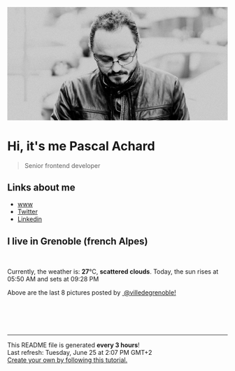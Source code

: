 ![Pascal Achard](./images/photo-pascal-achard.jpg)
# Hi, it's me Pascal Achard
> Senior frontend developer

## Links about me
- [www](https://www.pascal-achard.com)
- [Twitter](https://twitter.com/botmaster)
- [Linkedin](http://www.linkedin.com/in/pascal-achard)


## I live in Grenoble (french Alpes)
<img src="https://openweathermap.org/img/wn/03d@2x.png" alt="">

Currently, the weather is: **27**°C, **scattered clouds**.
Today, the sun rises at 05:50 AM and sets at 09:28 PM

Above are the last 8 pictures posted by <a href="https://www.instagram.com/villedegrenoble/" target="_blank"><img alt="" src="https://upload.wikimedia.org/wikipedia/commons/thumb/e/e7/Instagram_logo_2016.svg/1024px-Instagram_logo_2016.svg.png" width="20"/> @villedegrenoble!</a>

<p style="display: flex; flex-wrap: wrap; gap: 20px;">
        <img src="https://cdn1.picuki.com/hosted-by-instagram/q/0exhNuNYnjBGZDHIdN5WmL9I2PwkAQ9OKfhSQ7e71yJjMBhsLH6QvJA0mpCl6yRxIwVgFDeSYztk7IoqUVpVAz19NULcTLyLTDZV6KicU+7N0TRv855nk74zJHUaY3au8MIlXAmYdSgIGaYDG7uo%7C%7Ceoe5vvwZDcCuDuTM+UtzCVG%7C%7CMm0X51wm8Qf8fTT0FOzv9R3GzNJzWM1eUAmscnbrSgLUbr2O8ti9%7C%7CM6F%7C%7CkKhMZL7e3tnyv2H2g+PVFwFA+cu5+czr5Qwxzmdwo382L6F6IBB2BMo2q24RkA5YcAnoKHPIl009h+tKTaEUcobj1o9wNPsbWctmXOa2L0iA4HhWnU%7C%7CbCwcfYjmZ71PK6wT%7C%7Ca84wXhPZ%7C%7CEOe5haU9aLeb3B3LGDaebJo0Kss4cOLYcmV348wW%7C%7CI%7C%7C2hmhx5WWUavBWyL6RSTtCS3JzywlDpmxTD8BIjks7ufrJd2AwK3%7C%7C%7C%7CV+TFWY1fwIvpJKhbMw2FkHdsdJ+iQzr+ESLsEdx0EAZoarjzThcYNdEA=.jpeg" alt="" width="200"/>
        <img src="https://cdn1.picuki.com/hosted-by-instagram/q/0exhNuNYnjBGZDHIdN5WmL9I2PwkAQ9OKfhSQ7e71yJjMBhsLH6QvJA0mpCj4yRwKg5lHDeVeSBk4IIqU1RYDFsVOE3aTreJSj1X56+RVuehvD1m85dhnL43KXMbZXKo9sYoUmKpNWwSDv5PHL%7C%7Clo7gX5v%7C%7CsbCgEpjuSKrVCkGZTjse3TO9%7C%7C2pYf5%7C%7CHSv1izv9QpcmkazXgpdAd4+pvlpDk1VOCtO8BnsaBwVLYBxMEM7vm8yWjpX2skeiB4FTObtMXPmvpFui3rSzY57zz2F%7C%7Cp9EEIdvlqztEsnvosNnLWDNZti6M9vuo7BS0ExUXR9rVJrlJngtgz8OWP5yGFz4kHyhLCycKNx68C2KvvABYvW7RjkZODULq5%7C%7CDWwBK%7C%7CWCSkiPJfCyN9hAv6NYE%7C%7CFA5gu99wK3cbf68DV8NjlAsnKECc8mFaXNnPb1oDHvjD6xsw4%7C%7CzZS5KOYIng==.jpeg" alt="" width="200"/>
        <img src="https://cdn1.picuki.com/hosted-by-instagram/q/0exhNuNYnjBGZDHIdN5WmL9I2PwkAQ9OKfhSQ7e71yJjMBhsLH6QvJA0mpCl6yRxIwVgFDeSYztk7IoqUF5YDD19NULcTLeNST1Q56SaXO%7C%7CN0jBh8Z5gkr88LXUWY3Cm8MUrUgmYdSgIGaYDG7uo+qhT5aGuO1lQpzaEW+oR9z5G7MqqS7Z0zYMh7+yBiU7zudZ8dXNM%7C%7CGpvIksrptOUpD8eGsv+MfF3pLUqF+dczPgL6NDhkyblBkh8YjtpPjq3jNvwyOUtkyTAXRgqombhQq02cm0xsAS45wEQk60PqcOhN48wjrNt96nQc2UGXGRumB9ricmQjQ6YRmqQxm1IyDT+5oapXNoP8rjELuuzQp666GSTSv+MWbhPXy1CVbrZWwKMcMqXPul9w4h8BPZp01aD9zSlX4bz9ER7Fj1nmyO+CLhHb+m24%7C%7Cy9%7C%7CTrVmGyq9h081sO+JuUKkA4K1Obfrzl1ekPVDMwSYzaFjAR0.jpeg" alt="" width="200"/>
        <img src="https://cdn1.picuki.com/hosted-by-instagram/q/0exhNuNYnjBGZDHIdN5WmL9I2PwkAQ9OKfhSQ7e71yJjMBhsLH6QvJA0mpCl6yRxIwVgFDeSYztk7IkrV11XAj19NUPXTLSITjpc5q+RUunN1Txk8J5pkb8zKXQbYnWu8ssqUAmYdSgIGaYDG7uo+qhT5aGuO1lQpzb9d7JGmC4E5ZPiZ6x29Zk0v6uJk1%7C%7Ck7JYwKXNM+243dhtl85PcpDtEWvbzNsA6q6RjAIgCifgG6vuzynXuV1IkeFFxHzPCgILtj7ZSvCy5LQQJrGqJUa4eGF4kgmD9shI8760BudShZJpM+N8ZkObUT2RaCCE+4R1pr5e8lCvIV2usxh5%7C%7C2U2G7IecaNAsoYLeL8rPe8HE1Az0X+TwA%7C%7C4feT9cJLKEHlzfIqL7Uo5WntYfTMdv7nziqQClf7Gmj0J%7C%7CJWUH1mGdDqdSUOWF6YiF+GDSmgSErxEYwcSPbYtI2A5KtMqItFAtISyQJ+kYfQvY2m8xG9odKbyby8qC.jpeg" alt="" width="200"/>
        <img src="https://cdn1.picuki.com/hosted-by-instagram/q/0exhNuNYnjBGZDHIdN5WmL9I2PwkAQ9OKfhSQ7e71yJjMBhsLH6QvJA0mpCl6yRxIwVgFDeSYztk7IkvVFxSAz19NUPXTbyORT1R6qSfUunN0DNl8pdhnL83LXIeZHet8cpDCnicKyVHDe0AUqinrPUX5vPvaSgNpzbDW+AB3HtYocSbXfMg9YJ2tvKf1h+1rbs%7C%7CJwJC5jYoKlo8o9rIqzdEWv31JJwm6PA5QLkNxMEH6Ovg1Su9BSsVdW1BFDGL59qRyag8iyDXez07pkuOFowqd0gfpmWehkE6nJoprdzwFbg+n%7C%7Cs8vP32Y1dWXDx8hjVPsbX7lCDPNTfkigVbxF%7C%7CQw7C5d8Eto4ytCOmwAPXN9TjvWoiMOaF9DlQFC+v4d3qND8TzVOwcxa8BTrZNml228lHwIfb71E4hVApruhCaB4tJTNio4Iao%7C%7CiXFtAS5nwBpvfSCSL1N7Q1Vooir4jdoa03zId5HC23Bn18nT4gWKe6fx86CLddMSywUN41O8mPY0sEO.jpeg" alt="" width="200"/>
        <img src="https://cdn1.picuki.com/hosted-by-instagram/q/0exhNuNYnjBGZDHIdN5WmL9I2PwkAQ9OKfhSQ7e71yJjMBhsLH6QvJA0mpCj4yRwKg5lHDeVeSBk4IMuWVhZCVcVP0fcTLKPRDxT7aicVuervDdg8J5kk7k3LHMebHGt8sssVmWpNWwSDv5PHL%7C%7Clo7gX5v%7C%7CsbCgEpjuSKrVCkGZTjse3TO9%7C%7C2pYf5%7C%7CHSv1izv9QpcmkazXgpdAd4+pvlpDk1VOCtO8BnsaBwVLYBxMEM7vm8yWjpX2skeiB4FTObtMXPmvpFui3rSzY57zz2F%7C%7CB9EEIdvlqztEsm5o8Bh4iVOah89M9vuo7BS0MMa3o7t1JrlJngtgz8OWP5yGFz4kHyhLCycKNx68C2KvvABYvW7RjidL%7C%7CIM5NpDmkJEuX7WkuLOtu4N+VTv48XOc0W+QysyhOnfZ3TjAInXQ1ksnKECc8mFaXN5f73ojHvjD6xsw4%7C%7CzZS5KOYIng==.jpeg" alt="" width="200"/>
        <img src="https://cdn1.picuki.com/hosted-by-instagram/q/0exhNuNYnjBGZDHIdN5WmL9I2PwkAQ9OKfhSQ7e71yJjMBhsLH6QvJA0mpCl6yRxIwVgFDeSYztk4YwtV1hYCD19NE3bSrGPTj9U66qfV+%7C%7CN2jRj95VgnLwyLXAaY3Co8sEkXAmYdSgIGaYDG7uo+qhT5aGuO1lQpzb9d7JGmC4E5ZPiZ6x29Zk0v6uJk1%7C%7Ck7JYwKXNM+243dhtl85PcpDtEWvbzNsA6q6RjAIgCifgG6vuzynXuV1IkeFFxHzPCjqDiuKNWt3XkLAwJrGqJUa4dFn4ftQ39shI8760BudShZJpM+N8ZkObUT2RaCCE+4R1pr5e8lCvIV2usxh5%7C%7C2U2G76mYatMCj8TdP96Ee9HQng%7C%7CKS6bwE%7C%7C4feT9cJLKEHlzfIqL7Uo5WntYfTMdv7nyxqSOlJYfb2gR4NjtlhmWMI60kbfCT4%7C%7Ca0yHn7zw6opTEdncesKId7mGhstMqItFAtISyfJJwcfQvY2m8xG9odKbyby8qC.jpeg" alt="" width="200"/>
        <img src="https://cdn1.picuki.com/hosted-by-instagram/q/0exhNuNYnjBGZDHIdN5WmL9I2PwkAQ9OKfhSQ7e71yJjMBhsLH6QvJA0mpCl6yRxIwVgFDeSYztk4YotWF5ZDD19NEDbTbGASThU7K6bXOzN1T1k%7C%7CZVikLc3JXwXZnCt9sovUwmYdSgIGaYDG7uo+qhT5aGuO1lQpzb9d7JGmC4E5ZPiZ6x29Zk0v6uJk1%7C%7Ck7JYwKXNM+243dhtl85PcpDtEWvbzNsA6q6RjAIgCifgG6vuzynXrV1IkeFFxHzPCib3Dx8s0vCLpcToJrGqJUa4dLBQOpWL9shI8760BudShZJpM+N8ZkObUT2RaCCE+4R1pr5e8lCvIV2usxh5%7C%7C2U2G77mYI9ASrcfdP9LNeP%7C%7CI2wzKX6nwJf4feT9cJLKEHlzfIqL7Uo5WntYfTMdv7n2g3xGJbIbekUBaEDAYshK4P6txEsiZ%7C%7CJeBoXSGtim0khAhpuCWLIVQ+XtatMqItFAtISyRI+kcfQvY2m8xG9odKbyby8qC.jpeg" alt="" width="200"/>
</p>

------------
<p>This README file is generated <b>every 3 hours</b>!
    <br />Last refresh: Tuesday, June 25 at 2:07 PM GMT+2
    <br /><a href="https://medium.com/@th.guibert/how-to-create-a-self-updating-readme-md-for-your-github-profile-f8b05744ca91">Create your own by following this tutorial.</a>
</p>
<p><a href="https://github.com/botmaster/botmaster/actions/workflows/main.yaml"><img alt="" src="https://github.com/botmaster/botmaster/actions/workflows/main.yaml/badge.svg" /></a></p>

